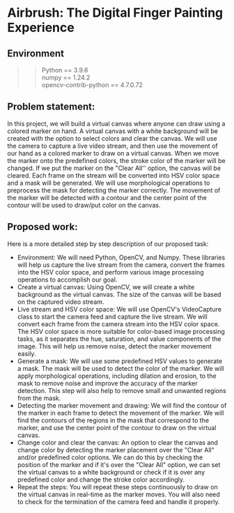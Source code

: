 # Airbrush: The Digital Finger Painting Experience

## Environment
>> Python == 3.9.6  
>> numpy == 1.24.2  
>> opencv-contrib-python == 4.7.0.72

## Problem statement: 
In this project, we will build a virtual canvas where anyone can draw using
a colored marker on hand. A virtual canvas with a white background will be created with the
option to select colors and clear the canvas. We will use the camera to capture a live video
stream, and then use the movement of our hand as a colored marker to draw on a
virtual canvas. When we move the marker onto the predefined colors, the stroke color of the
marker will be changed. If we put the marker on the "Clear All'' option, the canvas will be
cleared. Each frame on the stream will be converted into HSV color space and a mask will be
generated. We will use morphological operations to preprocess the mask for detecting the
marker correctly. The movement of the marker will be detected with a contour and the center
point of the contour will be used to draw/put color on the canvas.

## Proposed work: 
Here is a more detailed step by step description of our proposed task:
- Environment: We will need Python, OpenCV, and Numpy. These libraries will help us
capture the live stream from the camera, convert the frames into the HSV color space,
and perform various image processing operations to accomplish our goal.
- Create a virtual canvas: Using OpenCV, we will create a white background as the virtual
canvas. The size of the canvas will be based on the captured video stream.
- Live stream and HSV color space: We will use OpenCV's VideoCapture class to start the
camera feed and capture the live stream. We will convert each frame from the camera
stream into the HSV color space. The HSV color space is more suitable for color-based
image processing tasks, as it separates the hue, saturation, and value components of the
image. This will help us remove noise, detect the marker movement easily.
- Generate a mask: We will use some predefined HSV values to generate a mask. The
mask will be used to detect the color of the marker. We will apply morphological
operations, including dilation and erosion, to the mask to remove noise and improve the
accuracy of the marker detection. This step will also help to remove small and unwanted
regions from the mask.
- Detecting the marker movement and drawing: We will find the contour of the marker in
each frame to detect the movement of the marker. We will find the contours of the
regions in the mask that correspond to the marker, and use the center point of the
contour to draw on the virtual canvas.
- Change color and clear the canvas: An option to clear the canvas and change color by
detecting the marker placement over the "Clear All" and/or predefined color options.
We can do this by checking the position of the marker and if it's over the "Clear All"
option, we can set the virtual canvas to a white background or check if it is over any
predefined color and change the stroke color accordingly.
- Repeat the steps: You will repeat these steps continuously to draw on the virtual canvas
in real-time as the marker moves. You will also need to check for the termination of the
camera feed and handle it properly.